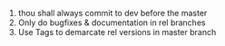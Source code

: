 1. thou shall always commit to dev before the master
7. Only do bugfixes & documentation in rel branches
8. Use Tags to demarcate rel versions in master branch
